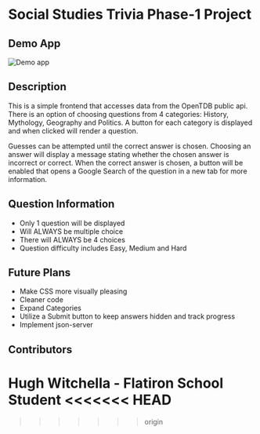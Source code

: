 # Social Studies Trivia Phase-1 Project
## Demo App
![Demo app](/Users/gnome/Desktop/app-demo.gif)
## Description
This is a simple frontend that accesses data from the OpenTDB public api. There is an option of choosing questions from 4 categories: History, Mythology, Geography and Politics. A button for each category is displayed and when clicked will render a question.

Guesses can be attempted until the correct answer is chosen. Choosing an answer will display a message stating whether the chosen answer is incorrect or correct. When the correct answer is chosen, a button will be enabled that opens a Google Search of the question in a new tab for more information. 

## Question Information
* Only 1 question will be displayed
* Will ALWAYS be multiple choice
* There will ALWAYS be 4 choices
* Question difficulty includes Easy, Medium and Hard

## Future Plans
* Make CSS more visually pleasing
* Cleaner code
* Expand Categories 
* Utilize a Submit button to keep answers hidden and track progress
* Implement json-server

## Contributors
Hugh Witchella - Flatiron School Student
<<<<<<< HEAD
=======

>>>>>>> origin
